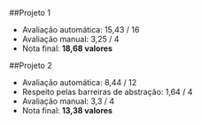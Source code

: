 ##Projeto 1
* Avaliação automática: 15,43 / 16
* Avaliação manual: 3,25 / 4
* Nota final: **18,68 valores**

##Projeto 2
* Avaliação automática: 8,44 / 12
* Respeito pelas barreiras de abstração: 1,64 / 4
* Avaliação manual: 3,3 / 4
* Nota final: **13,38 valores**

